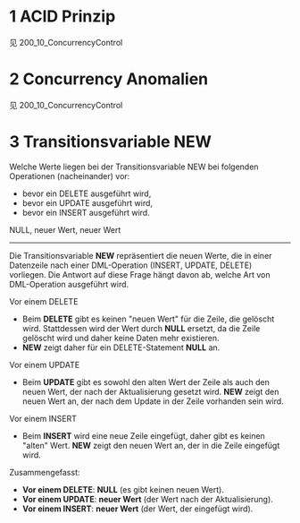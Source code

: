 


# 1 ACID Prinzip 

见 200_10_ConcurrencyControl 



# 2 Concurrency Anomalien

见 200_10_ConcurrencyControl 

# 3 Transitionsvariable NEW

Welche Werte liegen bei der Transitionsvariable NEW bei folgenden Operationen (nacheinander) vor:
- bevor ein DELETE ausgeführt wird,
- bevor ein UPDATE ausgeführt wird,
- bevor ein INSERT ausgeführt wird.

NULL, neuer Wert, neuer Wert

---

Die Transitionsvariable **NEW** repräsentiert die neuen Werte, die in einer Datenzeile nach einer DML-Operation (INSERT, UPDATE, DELETE) vorliegen. Die Antwort auf diese Frage hängt davon ab, welche Art von DML-Operation ausgeführt wird.

Vor einem DELETE
- Beim **DELETE** gibt es keinen "neuen Wert" für die Zeile, die gelöscht wird. Stattdessen wird der Wert durch **NULL** ersetzt, da die Zeile gelöscht wird und daher keine Daten mehr existieren.
- **NEW** zeigt daher für ein DELETE-Statement **NULL** an.

Vor einem UPDATE
- Beim **UPDATE** gibt es sowohl den alten Wert der Zeile als auch den neuen Wert, der nach der Aktualisierung gesetzt wird. **NEW** zeigt den neuen Wert an, der nach dem Update in der Zeile vorhanden sein wird.

Vor einem INSERT
- Beim **INSERT** wird eine neue Zeile eingefügt, daher gibt es keinen "alten" Wert. **NEW** zeigt den neuen Wert an, der in die Zeile eingefügt wird.

Zusammengefasst:
- **Vor einem DELETE**: **NULL** (es gibt keinen neuen Wert).
- **Vor einem UPDATE**: **neuer Wert** (der Wert nach der Aktualisierung).
- **Vor einem INSERT**: **neuer Wert** (der Wert, der eingefügt wird).


